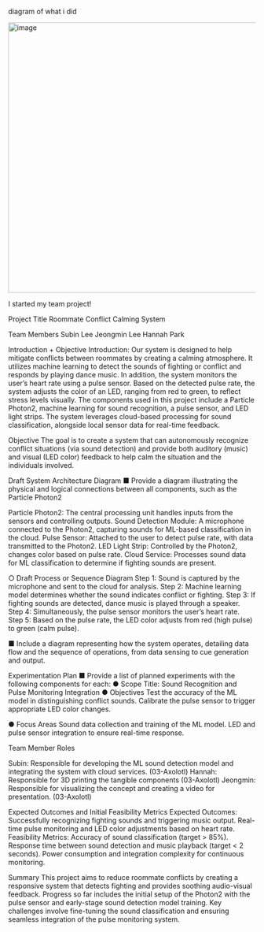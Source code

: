 diagram of what i did

<img width="549" alt="image" src="https://github.com/user-attachments/assets/a34232dc-0e4f-4bdc-be1c-40cbb9af0910">


I started my team project!



Project Title
Roommate Conflict Calming System

Team Members
Subin Lee
Jeongmin Lee
Hannah Park

Introduction + Objective
Introduction:
Our system is designed to help mitigate conflicts between roommates by creating a calming atmosphere. It utilizes machine learning to detect the sounds of fighting or conflict and responds by playing dance music. In addition, the system monitors the user’s heart rate using a pulse sensor. Based on the detected pulse rate, the system adjusts the color of an LED, ranging from red to green, to reflect stress levels visually.
The components used in this project include a Particle Photon2, machine learning for sound recognition, a pulse sensor, and LED light strips. The system leverages cloud-based processing for sound classification, alongside local sensor data for real-time feedback.

Objective
The goal is to create a system that can autonomously recognize conflict situations (via sound detection) and provide both auditory (music) and visual (LED color) feedback to help calm the situation and the individuals involved.

Draft System Architecture Diagram
■ Provide a diagram illustrating the physical and logical connections between all components, such as the Particle Photon2

Particle Photon2: The central processing unit handles inputs from the sensors and controlling outputs.
Sound Detection Module: A microphone connected to the Photon2, capturing sounds for ML-based classification in the cloud.
Pulse Sensor: Attached to the user to detect pulse rate, with data transmitted to the Photon2.
LED Light Strip: Controlled by the Photon2, changes color based on pulse rate.
Cloud Service: Processes sound data for ML classification to determine if fighting sounds are present.

○ Draft Process or Sequence Diagram
Step 1: Sound is captured by the microphone and sent to the cloud for analysis.
Step 2: Machine learning model determines whether the sound indicates conflict or fighting.
Step 3: If fighting sounds are detected, dance music is played through a speaker.
Step 4: Simultaneously, the pulse sensor monitors the user’s heart rate.
Step 5: Based on the pulse rate, the LED color adjusts from red (high pulse) to green (calm pulse).

■ Include a diagram representing how the system operates, detailing data flow and the sequence of operations, from data sensing
to cue generation and output.

Experimentation Plan
■ Provide a list of planned experiments with the following components for each:
● Scope Title: Sound Recognition and Pulse Monitoring Integration
● Objectives
Test the accuracy of the ML model in distinguishing conflict sounds.
Calibrate the pulse sensor to trigger appropriate LED color changes.

● Focus Areas
	Sound data collection and training of the ML model.
LED and pulse sensor integration to ensure real-time response.


Team Member Roles

Subin: Responsible for developing the ML sound detection model and integrating the system with cloud services. (03-Axolotl)
Hannah: Responsible for 3D printing the tangible components (03-Axolotl)
Jeongmin: Responsible for visualizing the concept and creating a video for presentation. (03-Axolotl)



Expected Outcomes and Initial Feasibility Metrics
Expected Outcomes:
Successfully recognizing fighting sounds and triggering music output.
Real-time pulse monitoring and LED color adjustments based on heart rate.
Feasibility Metrics:
Accuracy of sound classification (target > 85%).
Response time between sound detection and music playback (target < 2 seconds).
Power consumption and integration complexity for continuous monitoring.


Summary
This project aims to reduce roommate conflicts by creating a responsive system that detects fighting and provides soothing audio-visual feedback. Progress so far includes the initial setup of the Photon2 with the pulse sensor and early-stage sound detection model training. Key challenges involve fine-tuning the sound classification and ensuring seamless integration of the pulse monitoring system.
